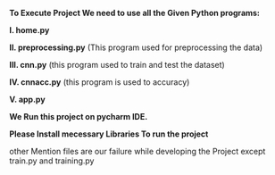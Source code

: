 <b>To Execute Project We need to use all the Given Python programs:</b>

<b>I. home.py</b>

<b>II. preprocessing.py</b> (This program used for preprocessing the data) 

<b>III. cnn.py</b> (this program used to train and test the dataset)

<b>IV. cnnacc.py</b> (this program is used to accuracy)

<b>V. app.py</b>

**We Run this project on pycharm IDE.**

**Please Install mecessary Libraries To run the project**

other Mention files are our failure while developing the Project except train.py and training.py
